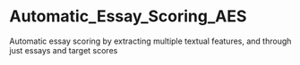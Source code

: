 # Automatic_Essay_Scoring_AES
Automatic essay scoring by extracting multiple textual features, and through just essays and target scores
